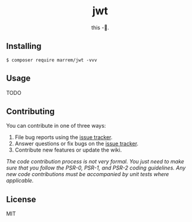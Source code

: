 <h1 align="center"> jwt </h1>

<p align="center"> this -.</p>


## Installing

```shell
$ composer require marrem/jwt -vvv
```

## Usage

TODO

## Contributing

You can contribute in one of three ways:

1. File bug reports using the [issue tracker](https://github.com/marrem/jwt/issues).
2. Answer questions or fix bugs on the [issue tracker](https://github.com/marrem/jwt/issues).
3. Contribute new features or update the wiki.

_The code contribution process is not very formal. You just need to make sure that you follow the PSR-0, PSR-1, and PSR-2 coding guidelines. Any new code contributions must be accompanied by unit tests where applicable._

## License

MIT
